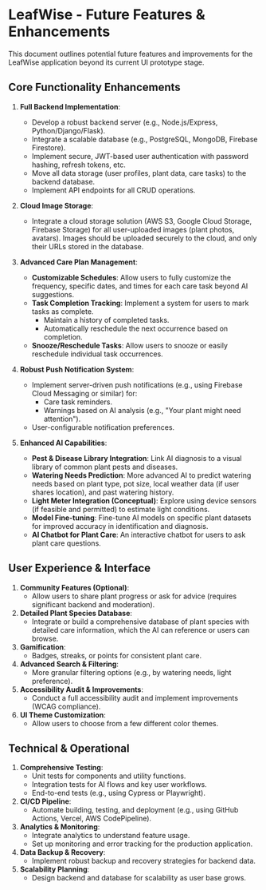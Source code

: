 
# LeafWise - Future Features & Enhancements

This document outlines potential future features and improvements for the LeafWise application beyond its current UI prototype stage.

## Core Functionality Enhancements

1.  **Full Backend Implementation**:
    *   Develop a robust backend server (e.g., Node.js/Express, Python/Django/Flask).
    *   Integrate a scalable database (e.g., PostgreSQL, MongoDB, Firebase Firestore).
    *   Implement secure, JWT-based user authentication with password hashing, refresh tokens, etc.
    *   Move all data storage (user profiles, plant data, care tasks) to the backend database.
    *   Implement API endpoints for all CRUD operations.

2.  **Cloud Image Storage**:
    *   Integrate a cloud storage solution (AWS S3, Google Cloud Storage, Firebase Storage) for all user-uploaded images (plant photos, avatars). Images should be uploaded securely to the cloud, and only their URLs stored in the database.

3.  **Advanced Care Plan Management**:
    *   **Customizable Schedules**: Allow users to fully customize the frequency, specific dates, and times for each care task beyond AI suggestions.
    *   **Task Completion Tracking**: Implement a system for users to mark tasks as complete.
        *   Maintain a history of completed tasks.
        *   Automatically reschedule the next occurrence based on completion.
    *   **Snooze/Reschedule Tasks**: Allow users to snooze or easily reschedule individual task occurrences.

4.  **Robust Push Notification System**:
    *   Implement server-driven push notifications (e.g., using Firebase Cloud Messaging or similar) for:
        *   Care task reminders.
        *   Warnings based on AI analysis (e.g., "Your plant might need attention").
    *   User-configurable notification preferences.

5.  **Enhanced AI Capabilities**:
    *   **Pest & Disease Library Integration**: Link AI diagnosis to a visual library of common plant pests and diseases.
    *   **Watering Needs Prediction**: More advanced AI to predict watering needs based on plant type, pot size, local weather data (if user shares location), and past watering history.
    *   **Light Meter Integration (Conceptual)**: Explore using device sensors (if feasible and permitted) to estimate light conditions.
    *   **Model Fine-tuning**: Fine-tune AI models on specific plant datasets for improved accuracy in identification and diagnosis.
    *   **AI Chatbot for Plant Care**: An interactive chatbot for users to ask plant care questions.

## User Experience & Interface

1.  **Community Features (Optional)**:
    *   Allow users to share plant progress or ask for advice (requires significant backend and moderation).
2.  **Detailed Plant Species Database**:
    *   Integrate or build a comprehensive database of plant species with detailed care information, which the AI can reference or users can browse.
3.  **Gamification**:
    *   Badges, streaks, or points for consistent plant care.
4.  **Advanced Search & Filtering**:
    *   More granular filtering options (e.g., by watering needs, light preference).
5.  **Accessibility Audit & Improvements**:
    *   Conduct a full accessibility audit and implement improvements (WCAG compliance).
6.  **UI Theme Customization**:
    *   Allow users to choose from a few different color themes.

## Technical & Operational

1.  **Comprehensive Testing**:
    *   Unit tests for components and utility functions.
    *   Integration tests for AI flows and key user workflows.
    *   End-to-end tests (e.g., using Cypress or Playwright).
2.  **CI/CD Pipeline**:
    *   Automate building, testing, and deployment (e.g., using GitHub Actions, Vercel, AWS CodePipeline).
3.  **Analytics & Monitoring**:
    *   Integrate analytics to understand feature usage.
    *   Set up monitoring and error tracking for the production application.
4.  **Data Backup & Recovery**:
    *   Implement robust backup and recovery strategies for backend data.
5.  **Scalability Planning**:
    *   Design backend and database for scalability as user base grows.
